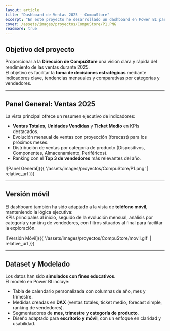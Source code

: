 ```yaml
---
layout: article
title: "Dashboard de Ventas 2025 – CompuStore"
excerpt: "En este proyecto he desarrollado un dashboard en Power BI para el área de dirección de CompuStore. El informe ofrece una visión ejecutiva de las ventas anuales, con KPIs clave, evolución mensual con proyección, análisis por categorías de producto y ranking de los mejores vendedores."
cover: /assets/images/proyectos/CompuStore/P1.PNG
readmore: true
---
```


## Objetivo del proyecto

Proporcionar a la **Dirección de CompuStore** una visión clara y rápida del rendimiento de las ventas durante 2025.  
El objetivo es facilitar la **toma de decisiones estratégicas** mediante indicadores clave, tendencias mensuales y comparativas por categorías y vendedores.

---

## Panel General: Ventas 2025

La vista principal ofrece un resumen ejecutivo de indicadores:

- **Ventas Totales**, **Unidades Vendidas** y **Ticket Medio** en KPIs destacados.
- Evolución mensual de ventas con proyección (forecast) para los próximos meses.
- Distribución de ventas por categoría de producto (Dispositivos, Componentes, Almacenamiento, Periféricos).
- Ranking con el **Top 3 de vendedores** más relevantes del año.

![Panel General]({{ '/assets/images/proyectos/CompuStore/P1.png' | relative_url }})


---

## Versión móvil

El dashboard también ha sido adaptado a la vista de **teléfono móvil**, manteniendo la lógica ejecutiva:  
KPIs principales al inicio, seguido de la evolución mensual, análisis por categoría y ranking de vendedores, con filtros situados al final para facilitar la exploración.

![Versión Móvil]({{ '/assets/images/proyectos/CompuStore/movil.gif' | relative_url }})

---

## Dataset y Modelado

Los datos han sido **simulados con fines educativos**.  
El modelo en Power BI incluye:

- Tabla de calendario personalizada con columnas de año, mes y trimestre.
- Medidas creadas en **DAX** (ventas totales, ticket medio, forecast simple, ranking de vendedores).
- Segmentadores de **mes, trimestre y categoría de producto**.
- Diseño adaptado para **escritorio y móvil**, con un enfoque en claridad y usabilidad.
